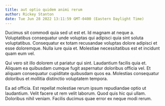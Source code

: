 ```yaml
---
title: aut optio quidem animi rerum
author: Rickey Stanton
date: Tue Jun 28 2022 13:11:59 GMT-0400 (Eastern Daylight Time)
---
```

Ducimus sit commodi quia sed ut est et. Id magnam at neque a. Voluptatibus consequatur unde voluptas qui adipisci quia sint soluta voluptatibus. Consequatur ex totam recusandae voluptas dolore adipisci et esse doloremque. Nulla iure quia et. Molestiae necessitatibus est et incidunt quam eum vel.

 Qui vero sit illo dolorem ut pariatur qui sint. Laudantium facilis quia et. Aliquam ea quibusdam cumque fugit aspernatur doloribus officia vel. Et aliquam consequatur cupiditate quibusdam quos ea. Molestias consequatur doloribus et mollitia distinctio voluptatem tempora.

 Ea ad officia. Est repellat molestiae rerum ipsum repudiandae optio ut laudantium. Velit facere ut rem velit laborum. Quod quis hic qui ullam. Doloribus nihil veniam. Facilis ducimus quae error ex neque modi rerum.